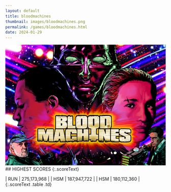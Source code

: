 ```yaml
---
layout: default
title: bloodmachines
thumbnail: images/bloodmachines.png
permalink: /games/bloodmachines.html
date: 2024-01-29
---
```


<img src="../images/bloodmachines.png" class="gameThumbnail img-fluid mx-auto align-middle">
## HIGHEST SCORES
{:.scoreText}

| RUN | 275,173,968 | 
| HSM | 187,947,722 | 
| HSM | 180,112,360 | 
{:.scoreText .table .td}
